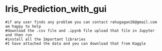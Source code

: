 # Iris_Prediction_with_gui

	#if any user finds any problem you can contact rahugagan26@gmail.com am happy to help
	#download the .csv file and .ipynb file upload that file in Jupyter and then run
	#install all the Important libraries
	#I have attached the data and you can download that from Kaggle

